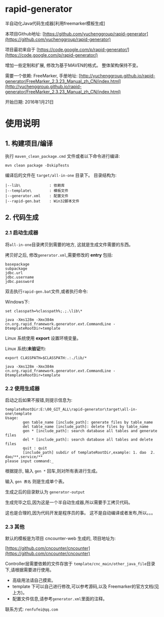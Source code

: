 # rapid-generator
半自动化Java代码生成器[利用freemarker模板生成]

本项目Github地址: [https://github.com/yuchenggroup/rapid-generator](https://github.com/yuchenggroup/rapid-generator)


项目最初来自于 [https://code.google.com/p/rapid-generator/](https://code.google.com/p/rapid-generator/)

增加一些定制和扩展, 修改为基于MAVEN的格式。 整体架构保持不变。

需要一个依赖: FreeMarker, 手册地址: [http://yuchenggroup.github.io/rapid-generator/FreeMarker_2.3.23_Manual_zh_CN/index.html](http://yuchenggroup.github.io/rapid-generator/FreeMarker_2.3.23_Manual_zh_CN/index.html)

开始日期: 2016年1月21日


# 使用说明

## 1. 构建项目/编译

执行 `maven_clean_package.cmd` 文件或者以下命令进行编译:

	mvn clean package -DskipTests

编译后的文件在 `target/all-in-one` 目录下。 目录结构为:

	|--lib\				: 依赖库
	|--template\		: 模板文件
	|--generator.xml	: 配置文件
	|--rapid-gen.bat	: Win32脚本文件


## 2. 代码生成

### 2.1 启动生成器

将`all-in-one`目录拷贝到需要的地方, 这就是生成文件需要的东西。

拷贝好之后, 修改`generator.xml`,需要修改的 **entry** 包括:

	basepackage
	subpackage
	jdbc.url
	jdbc.username
	jdbc.password



双击执行`rapid-gen.bat`文件,或者执行命令:

Windows下:

	set classpath=%classpath%;.;.\lib\*

	java -Xms128m -Xmx384m cn.org.rapid_framework.generator.ext.CommandLine -DtemplateRootDir=template

Linux 系统使用 **export** 设置环境变量。

Linux 系统(**未验证!!**):

	export CLASSPATH=$CLASSPATH:.:./lib/*

	java -Xms128m -Xmx384m cn.org.rapid_framework.generator.ext.CommandLine -DtemplateRootDir=template


### 2.2 使用生成器

启动之后如果不报错,则提示信息为:

	templateRootDir:E:\00_GIT_ALL\rapid-generator\target\all-in-one\template
	Usage:
	        gen table_name [include_path]: generate files by table_name
	        del table_name [include_path]: delete files by table_name
	        gen * [include_path]: search database all tables and generate files
	        del * [include_path]: search database all tables and delete files
	        quit : quit
	        [include_path] subdir of templateRootDir,example: 1. dao  2. dao/**,service/**
	please input command:_

根据提示, 输入 `gen *` 回车,则对所有表进行生成。

输入 `gen 表名` 则是生成单个表。

生成之后的目录默认为 `generator-output`

生成完毕之后,因为这是一个半自动生成器,所以需要手工拷贝代码。

这也是合理的,因为代码开发是程序员的事。 这不是自动编译或者发布,所以。。。



### 2.3 其他

默认的模板是为项目 cncounter-web 生成的, 项目地址为:

[https://github.com/cncounter/cncounter](https://github.com/cncounter/cncounter)

Controller层需要依赖的文件存放于 `template/cnc_main/other_java_file`目录下,请根据需要进行使用。


- 高级用法请自己摸索。
- template 下可以自己进行修改,可以参考源码,以及 Freemarker的官方文档(见上方)。
- 配置文件信息,请参考`generator.xml`里面的注释。


联系方式: `renfufei@qq.com`



